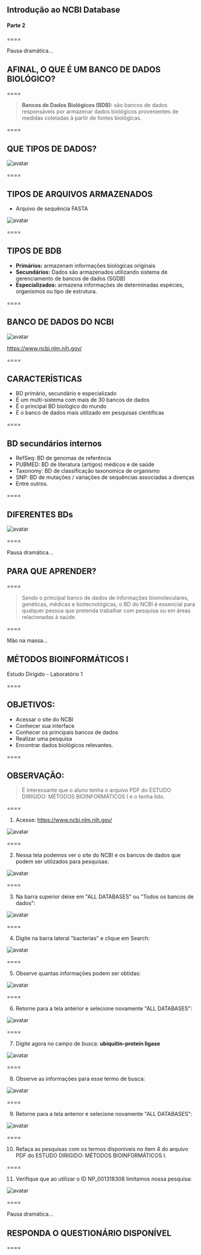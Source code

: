 <!-- .slide: data-background="img/motivation.jpg" -->

## Introdução ao NCBI Database
#### Parte 2

====

Pausa dramática...

## AFINAL, O QUE É UM BANCO DE DADOS BIOLÓGICO?

====

>**Bancos de Dados Biológicos (BDB):** são bancos de dados responsáveis por armazenar dados biológicos provenientes de medidas coletadas à partir de fontes biológicas.

====

## QUE TIPOS DE DADOS?


![avatar][avatar]

[avatar]: ../shared/img/bd.png

====

## TIPOS DE ARQUIVOS ARMAZENADOS

- Arquivo de sequência FASTA

![avatar][avatar]

[avatar]: ../shared/img/Fig6.jpg

====

## TIPOS DE BDB

- **Primários:** armazenam informações biológicas originais
- **Secundários:** Dados são armazenados utilizando sistema de gerenciamento de bancos de dados (SGDB)
- **Especializados:** armazena informações de determinadas espécies, organismos ou tipo de estrutura. 

====

## BANCO DE DADOS DO NCBI

![avatar][avatar]

[avatar]: ../shared/img/1.png

https://www.ncbi.nlm.nih.gov/

====

## CARACTERÍSTICAS

- BD primário, secundário e especializado
- É um multi-sistema com mais de 30 bancos de dados
- É o principal BD biológico do mundo
- É o banco de dados mais utilizado em pesquisas científicas

====

## BD secundários internos

- RefSeq: BD de genomas de referência
- PUBMED: BD de literatura (artigos) médicos e de saúde
- Taxonomy: BD de classificação taxonomica de organismo
- SNP: BD de mutações / variações de sequências associadas a doenças
- Entre outros.

====

## DIFERENTES BDs

![avatar][avatar]

[avatar]: ../shared/img/2.png

====

Pausa dramática...

## PARA QUE APRENDER?

====

> Sendo o principal banco de dados de informações biomoleculares, genéticas, médicas e biotecnológicas, o BD do NCBI é essencial para qualquer pessoa que pretenda trabalhar com pesquisa ou em áreas relacionadas à saúde.

====

Mão na massa...

## MÉTODOS BIOINFORMÁTICOS I

Estudo Dirigido - Laboratório 1

====

## OBJETIVOS:

- Acessar o site do NCBI
- Conhecer sua interface
- Conhecer os principais bancos de dados
- Realizar uma pesquisa
- Encontrar dados biológicos relevantes.

====

## OBSERVAÇÃO:

> É interessante que o aluno tenha o arquivo PDF do ESTUDO DIRIGIDO: MÉTODOS BIOINFORMÁTICOS I e o tenha lido.

====

1. Acesse: https://www.ncbi.nlm.nih.gov/

![avatar][avatar]

[avatar]: ../shared/img/1.png

====

2. Nessa tela podemos ver o site do NCBI e os bancos de dados que podem ser utilizados para pesquisas:

![avatar][avatar]

[avatar]: ../shared/img/2.png

====

3. Na barra superior deixe em "ALL DATABASES" ou "Todos os bancos de dados":

![avatar][avatar]

[avatar]: ../shared/img/3.png

====

4. Digite na barra lateral "bacterias" e clique em Search:

![avatar][avatar]

[avatar]: ../shared/img/4.png

====

5. Observe quantas informações podem ser obtidas:

![avatar][avatar]

[avatar]: ../shared/img/5.png

====

6. Retorne para a tela anterior e selecione novamente "ALL DATABASES":

![avatar][avatar]

[avatar]: ../shared/img/3.png

====

7. Digite agora no campo de busca: **ubiquitin-protein ligase**

![avatar][avatar]

[avatar]: ../shared/img/6.png

====

8. Observe as informações para esse termo de busca:

![avatar][avatar]

[avatar]: ../shared/img/7.png

====

9. Retorne para a tela anterior e selecione novamente "ALL DATABASES":

![avatar][avatar]

[avatar]: ../shared/img/3.png

====

10. Refaça as pesquisas com os termos disponíveis no item 4 do arquivo PDF do ESTUDO DIRIGIDO: MÉTODOS BIOINFORMÁTICOS I.

====

11. Verifique que ao utilizar o ID NP_001318308 limitamos nossa pesquisa:

![avatar][avatar]

[avatar]: ../shared/img/8.png

====

Pausa dramática...

## RESPONDA O QUESTIONÁRIO DISPONÍVEL

====
